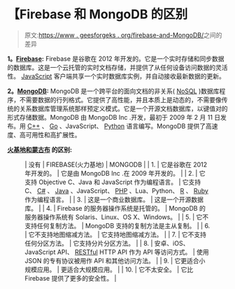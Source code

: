 # 【Firebase 和 MongoDB 的区别

> 原文:[https://www . geesforgeks . org/firebase-and-MongoDB/](https://www.geeksforgeeks.org/difference-between-firebase-and-mongodb/)之间的差异

**1。**[**Firebase**](https://www.geeksforgeeks.org/firebase-realtime-database-with-operations-in-android-with-examples/)**:**
Firebase 是谷歌在 2012 年开发的。它是一个实时存储和同步数据的数据库。这是一个云托管的实时文档存储，并提供了从任何设备访问数据的灵活性。 [JavaScript](https://www.geeksforgeeks.org/javascript-tutorial/) 客户端共享一个实时数据库实例，并自动接收最新数据的更新。

**2。**[**MongoDB**](https://www.geeksforgeeks.org/mongodb-an-introduction/)**:**
MongoDB 是一个跨平台的面向文档的非关系( [NoSQL](https://www.geeksforgeeks.org/introduction-to-nosql/) )数据库程序，不需要数据的行列格式。它提供了高性能，并且本质上是动态的，不需要像传统的关系数据库管理系统那样预定义模式。它是一个开源文档数据库，以键值对的形式存储数据。MongoDB 由 MongoDB Inc .开发，最初于 2009 年 2 月 11 日发布。用 [C++](https://www.geeksforgeeks.org/c-plus-plus/) 、 [Go](https://www.geeksforgeeks.org/golang/) 、JavaScript、 [Python](https://www.geeksforgeeks.org/python-programming-language/) 语言编写。MongoDB 提供了高速度、高可用性和高扩展性。

**[**火基地和蒙古布**](https://echoinnovateit.com/mongodb-vs-firebase/) **的区别:****

<figure class="table">

| 没有 | FIREBASE(火力基地) | MONGODB |
| 1. | 它是谷歌在 2012 年开发的。 | 它是由 MongoDB Inc .在 2009 年开发的。 |
| 2. | 它支持 Objective C、Java 和 JavaScript 作为编程语言。 | 它支持 C、 [C#](https://www.geeksforgeeks.org/csharp-programming-language/) 、 [Java](https://www.geeksforgeeks.org/java/) 、JavaScript、 [PHP](https://www.geeksforgeeks.org/php/) 、Lua、Python、 [R](https://www.geeksforgeeks.org/introduction-to-r-programming-language/) 、 [Ruby](https://www.geeksforgeeks.org/ruby-programming-language/) 作为编程语言。 |
| 3. | 这是一个商业数据库。 | 这是一个开源数据库。 |
| 4. | Firebase 的服务器操作系统是托管的。 | MongoDB 的服务器操作系统有 Solaris、Linux、OS X、Windows。 |
| 5. | 它不支持任何复制方法。 | MongoDB 支持的复制方法是主从复制。 |
| 6. | 它不支持地图缩减方法。 | 它支持地图缩减方法。 |
| 7. | 它不支持任何分区方法。 | 它支持分片分区方法。 |
| 8. | 安卓、iOS、JavaScript API、 [RESTful](https://www.geeksforgeeks.org/rest-api-introduction/) HTTP API 作为 API 等访问方式。 | 使用 JSON 的专有协议被用作 API 和其他访问方法。 |
| 9. | 它更适合小规模应用。 | 更适合大规模应用。 |
| 10. | 它不太安全。 | 它比 Firebase 提供了更多的安全性。 |

</figure>